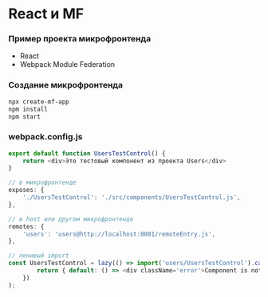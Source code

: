 # React и MF
### Пример проекта микрофронтенда 
- React
- Webpack Module Federation

### Создание микрофронтенда
```bash
npx create-mf-app
npm install
npm start
```

### webpack.config.js
```js
export default function UsersTestControl() {
    return <div>Это тестовый компонент из проекта Users</div>
}

// в микрофронтенде
exposes: {
    './UsersTestControl': './src/components/UsersTestControl.js',
}, 

// в host или другом микрофронтенде
remotes: {
    'users': 'users@http://localhost:8081/remoteEntry.js',
}, 

// ленивый import
const UsersTestControl = lazy(() => import('users/UsersTestControl').catch(() => {
        return { default: () => <div className='error'>Component is not available!</div> };
    })
);
```